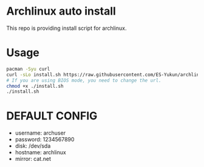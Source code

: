 # Archlinux auto install 
This repo is providing install script for archlinux.

# Usage
```bash
pacman -Syu curl 
curl -sLo install.sh https://raw.githubusercontent.com/ES-Yukun/archlinux-auto-install/main/UEFI.sh
# If you are using BIOS mode, you need to change the url.
chmod +x ./install.sh
./install.sh
```

# DEFAULT CONFIG
- username: archuser
- password: 1234567890
- disk:     /dev/sda
- hostname: archlinux
- mirror:   cat.net
